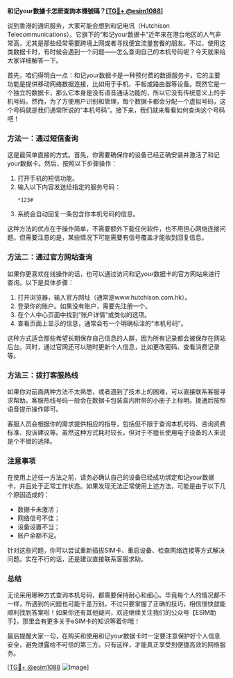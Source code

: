 **和记your數據卡怎麽查詢本機號碼？[[TG💪+ @esim1088](https://t.me/s/esim1088)]**

说到香港的通讯服务，大家可能会想到和记电讯（Hutchison Telecommunications）。它旗下的“和记your数据卡”近年来在港台地区的人气非常高，尤其是那些经常需要跨境上网或者寻找便宜流量套餐的朋友。不过，使用这类数据卡时，有时候会遇到一个问题——怎么查询自己的本机号码呢？今天就来给大家详细解答一下。

首先，咱们得明白一点：和记your数据卡是一种预付费的数据服务卡，它的主要功能是提供移动网络数据连接，比如用于手机、平板或路由器等设备。既然它是一个独立的数据卡，那么它本身是没有语音通话功能的，所以它没有传统意义上的手机号码。然而，为了方便用户识别和管理，每个数据卡都会分配一个虚拟号码，这个号码就是我们通常所说的“本机号码”。接下来，我们就来看看如何查询这个号码吧！

### 方法一：通过短信查询

这是最简单直接的方式。首先，你需要确保你的设备已经正确安装并激活了和记your数据卡。然后，按照以下步骤操作：

1. 打开手机的短信功能。
2. 输入以下内容发送给指定的服务号码：
   ```
   *123#
   ```
3. 系统会自动回复一条包含你本机号码的信息。

这种方法的优点在于操作简单，不需要额外下载任何软件，也不用担心网络连接问题。但需要注意的是，某些情况下可能需要有信号覆盖才能收到回复信息。

### 方法二：通过官方网站查询

如果你更喜欢在线操作的话，也可以通过访问和记your数据卡的官方网站来进行查询。以下是具体步骤：

1. 打开浏览器，输入官方网址（通常是www.hutchison.com.hk）。
2. 登录你的账户。如果没有账户，需要先注册一个。
3. 在个人中心页面中找到“账户详情”或类似的选项。
4. 查看页面上显示的信息，通常会有一个明确标注的“本机号码”。

这种方式适合那些希望长期保存自己信息的人群，因为所有记录都会被保存在网站后台。同时，通过官网还可以随时更新个人信息，比如更改密码、查看消费记录等。

### 方法三：拨打客服热线

如果你对前面两种方法不太熟悉，或者遇到了技术上的困难，可以直接联系客服寻求帮助。客服热线号码一般会在数据卡包装盒内附带的小册子上标明。拨通后按照语音提示操作即可。

客服人员会根据你的需求提供相应的指导，包括但不限于查询本机号码、咨询资费标准、投诉建议等。虽然这种方式耗时较长，但对于不擅长使用电子设备的人来说是个不错的选择。

### 注意事项

在使用上述任一方法之前，请务必确认自己的设备已经成功绑定和记your数据卡，并且处于正常工作状态。如果发现无法正常使用上述方法，可能是由于以下几个原因造成的：

- 数据卡未激活；
- 网络信号不佳；
- 设备设置不当；
- 账户余额不足。

针对这些问题，你可以尝试重新插拔SIM卡、重启设备、检查网络连接等方式解决问题。实在不行的话，还是建议直接联系客服求助。

### 总结

无论采用哪种方式查询本机号码，都需要保持耐心和细心。毕竟每个人的情况都不一样，所遇到的问题也可能千差万别。不过只要掌握了正确的技巧，相信很快就能顺利找到答案啦！如果你还有其他疑问，欢迎继续关注我们的公众号【ESIM助手】，那里会有更多关于eSIM卡的知识等着你哦！

最后提醒大家一句，在购买和使用和记your数据卡时一定要注意保护好个人信息安全，避免泄露给不可信的第三方。只有这样，才能真正享受到便捷高效的网络服务。

[[TG💪+ @esim1088](https://t.me/s/esim1088) ![Image](https://i.postimg.cc/4NQfJmqS/Snipaste-2025-05-13-00-14-12.png)]